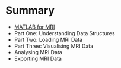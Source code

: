 # Summary

* [MATLAB for MRI](README.md)
* Part One: Understanding Data Structures
* Part Two: Loading MRI Data
* Part Three: Visualising MRI Data
* Analysing MRI Data
* Exporting MRI Data

